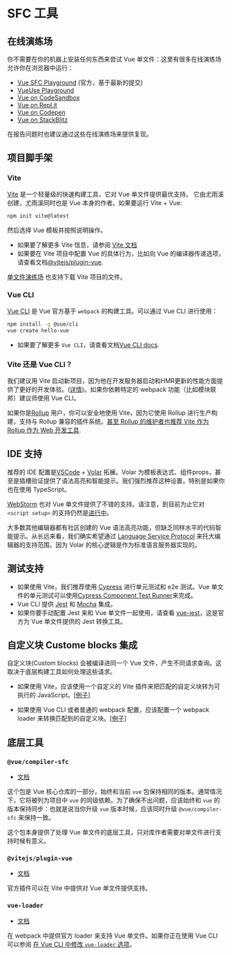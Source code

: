 # SFC 工具

## 在线演练场

你不需要在你的机器上安装任何东西来尝试 Vue 单文件：这里有很多在线演练场允许你在浏览器中运行：

- [Vue SFC Playground](https://sfc.vuejs.org) (官方，基于最新的提交)
- [VueUse Playground](https://play.vueuse.org)
- [Vue on CodeSandbox](https://codesandbox.io/s/vue-3)
- [Vue on Repl.it](https://replit.com/@templates/VueJS-with-Vite)
- [Vue on Codepen](https://codepen.io/pen/editor/vue)
- [Vue on StackBlitz](https://stackblitz.com/fork/vue)

在报告问题时也建议通过这些在线演练场来提供复现。

## 项目脚手架

### Vite

[Vite](https://vitejs.dev/) 是一个轻量级的快速构建工具，它对 Vue 单文件提供最优支持。 它由尤雨溪创建，尤雨溪同时也是 Vue 本身的作者。如果要运行 Vite + Vue:

```sh
npm init vite@latest
```

然后选择 Vue 模板并按照说明操作。

- 如果要了解更多 Vite 信息，请参阅 [Vite 文档](https://vitejs.dev/guide/)
- 如果要在 Vite 项目中配置 Vue 的具体行为，比如向 Vue 的编译器传递选项，请查看文档[@vitejs/plugin-vue](https://github.com/vitejs/vite/tree/main/packages/plugin-vue#readme).

[单文件演练场](https://sfc.vuejs.org/) 也支持下载 Vite 项目的文件。

### Vue CLI

[Vue CLI](https://cli.vuejs.org/) 是 Vue 官方基于 `webpack` 的构建工具。可以通过 Vue CLI 进行使用：

```sh
npm install -g @vue/cli
vue create hello-vue
```

- 如果要了解更多 `Vue CLI`，请查看文档[Vue CLI docs](https://cli.vuejs.org/guide/installation.html).

### Vite 还是 Vue CLI？

我们建议用 Vite 启动新项目，因为他在开发服务器启动和HMR更新的性能方面提供了更好的开发体验。([详情](https://vitejs.dev/guide/why.html))。如果你依赖特定的 webpack 功能（比如模块联邦）建议师使用 Vue CLI。

如果你是[Rollup](https://rollupjs.org/) 用户，你可以安全地使用 Vite，因为它使用 Rollup 进行生产构建，支持与 Rollup 兼容的插件系统。[甚至 Rollup 的维护者也推荐 Vite 作为 Rollup 作为 Web 开发工具](https://twitter.com/lukastaegert/status/1412119729431584774).

## IDE 支持

推荐的 IDE 配置是[VSCode](https://code.visualstudio.com/) + [Volar](https://github.com/johnsoncodehk/volar) 拓展。Volar 为模板表达式、组件props，甚至是插槽验证提供了语法高亮和智能提示。我们强烈推荐这种设置，特别是如果你也在使用 TypeScript。

[WebStorm](https://www.jetbrains.com/webstorm/) 也对 Vue 单文件提供了不错的支持。请注意，到目前为止它对 `<script setup>` 的支持仍然是[进行中](https://youtrack.jetbrains.com/issue/WEB-49000)。

大多数其他编辑器都有社区创建的 Vue 语法高亮功能，但缺乏同样水平的代码智能提示。从长远来看，我们确实希望通过 [Language Service Protocol](https://microsoft.github.io/language-server-protocol/) 来托大编辑器的支持范围，因为 Volar 的核心逻辑是作为标准语言服务器实现的。

## 测试支持

- 如果使用 Vite，我们推荐使用 [Cypress](https://www.cypress.io/) 进行单元测试和 e2e 测试。Vue 单文件的单元测试可以使用[Cypress Component Test Runner](https://www.cypress.io/blog/2021/04/06/introducing-the-cypress-component-test-runner/)来完成。
- Vue CLI 提供 [Jest](https://jestjs.io/) 和 [Mocha](https://mochajs.org/) 集成。
- 如果你要手动配置 Jest 来和 Vue 单文件一起使用，请查看 [vue-jest](https://github.com/vuejs/vue-jest)，这是官方为 Vue 单文件提供的 Jest 转换工具。

## 自定义块 Custome blocks 集成

自定义块(Custom blocks) 会被编译进同一个 Vue 文件，产生不同请求查询。这取决于底层构建工具如何处理这些请求。

- 如果使用 Vite，应该使用一个自定义的 Vite 插件来把匹配的自定义块转为可执行的 JavaScript。[[例子](https://github.com/vitejs/vite/tree/main/packages/plugin-vue#example-for-transforming-custom-blocks)]

- 如果使用 Vue CLI 或者普通的 webpack 配置，应该配置一个 webpack loader 来转换匹配到的自定义块。[[例子](https://vue-loader.vuejs.org/guide/custom-blocks.html#custom-blocks)]

## 底层工具

### `@vue/compiler-sfc`

- [文档](https://github.com/vuejs/vue-next/tree/master/packages/compiler-sfc)

这个包是 Vue 核心仓库的一部分，始终和当前 `vue` 包保持相同的版本。通常情况下，它将被列为项目中 `vue` 的同级依赖。为了确保不出问题，应该始终和 `vue` 的版本保持同步：也就是说当你升级 `vue` 版本时候，应该同时升级 `@vue/compiler-sfc` 来保持一致。

这个包本身提供了处理 Vue 单文件的底层工具，只对库作者需要对单文件进行支持时候有意义。

### `@vitejs/plugin-vue`

- [文档](https://github.com/vitejs/vite/tree/main/packages/plugin-vue)

官方插件可以在 Vite 中提供对 Vue 单文件提供支持。

### `vue-loader`

- [文档](https://vue-loader.vuejs.org/)

在 webpack 中提供官方 loader 来支持 Vue 单文件。如果你正在使用 Vue CLI 可以参阅 [在 Vue CLI 中修改 `vue-loader` 选项](https://cli.vuejs.org/guide/webpack.html#modifying-options-of-a-loader)。
